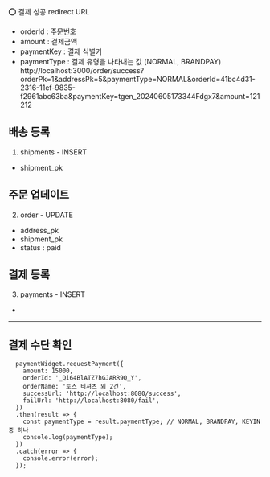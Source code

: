 

⭕ 결제 성공 redirect URL
- orderId       : 주문번호
- amount        : 결제금액
- paymentKey    : 결제 식별키
- paymentType   : 결제 유형을 나타내는 값 (NORMAL, BRANDPAY)
http://localhost:3000/order/success?orderPk=1&addressPk=5&paymentType=NORMAL&orderId=41bc4d31-2316-11ef-9835-f2961abc63ba&paymentKey=tgen_20240605173344Fdgx7&amount=121212

## 배송 등록
1. shipments - INSERT
  - shipment_pk

## 주문 업데이트
2. order - UPDATE
  - address_pk  
  - shipment_pk  
  - status : paid

## 결제 등록
3. payments - INSERT
  - 















---
## 결제 수단 확인
```
  paymentWidget.requestPayment({
    amount: 15000,
    orderId: '_Qi64BlATZ7hGJARR9Q_Y',
    orderName: '토스 티셔츠 외 2건',
    successUrl: 'http://localhost:8080/success',
    failUrl: 'http://localhost:8080/fail',
  })
  .then(result => {
    const paymentType = result.paymentType; // NORMAL, BRANDPAY, KEYIN 중 하나
    console.log(paymentType);
  })
  .catch(error => {
    console.error(error);
  });
```


